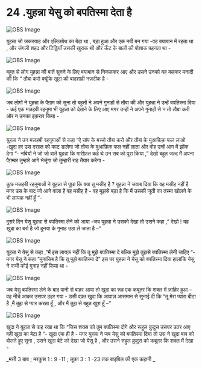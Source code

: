 # 24 .युहन्ना येसु को बपतिस्मा देता है

![OBS Image](https://cdn.door43.org/obs/jpg/360px/obs-en-24-01.jpg)

युहन्ना जो ज़करयाह और एलिज़बेथ का बेटा था , बड़ा हुआ और एक नबी बन गया -वह बयाबान में रहता था , और जंगली शहद और टिड्डियाँ उसकी खुराक थी और ऊँट के बालों की पोशाक पहनता था -  

![OBS Image](https://cdn.door43.org/obs/jpg/360px/obs-en-24-02.jpg)

बहुत से लोग युहन्ना की बातें सुनने के लिए बयाबान से निकलकर आए और उसने उनको यह कहकर मनादी की कि “ तौबा करो क्यूंकि खुदा की बादशाही नज़दीक है -

![OBS Image](https://cdn.door43.org/obs/jpg/360px/obs-en-24-03.jpg)

जब लोगों ने युहन्ना के पैग़ाम को सुना तो बहुतों ने अपने गुनाहों से तौबा की और युहन्ना ने उन्हें बपतिस्मा दिया - कई एक मज़हबी रहनुमा भी युहन्ना को देखने के लिए आए मगर उन्हों ने अपने गुनाहों से न तो तौबा करी और न उनका इक़रार किया -

![OBS Image](https://cdn.door43.org/obs/jpg/360px/obs-en-24-04.jpg)

युहन्ना ने उन मज़हबी रहनुमाओं से कहा “ऐ सांप के बच्चो तौबा करो और तौबा के मुआफ़िक़ फल लाओ -ख़ुदा हर उस दरख़्त को काट डालेगा जो तौबा के मुआफ़िक़ फल नहीं लाता और वोह उन्हें आग में झोंक देगा “- नबियों ने जो जो बातें युहन्ना कि मारीफ़त कहे थे उन सब को पूरा किया ,” देखो बहुत जल्द मैं अपना पैग़म्बर तुम्हारे आगे भेजूंगा जो तुम्हारी राह तैयार करेगा -

![OBS Image](https://cdn.door43.org/obs/jpg/360px/obs-en-24-05.jpg)

कुछ मज़हबी रहनुमाओं ने युहन्ना से पूछा कि क्या तू मसीह है ? युहन्ना ने जवाब दिया कि वह मसीह नहीं है मगर उस के बाद जो आने वाला है वह मसीह है - वह मुझसे बड़ा है कि मैं उसकी जूती का तस्मा खोलने के भी लायक़ नहीं हूँ “- 

![OBS Image](https://cdn.door43.org/obs/jpg/360px/obs-en-24-06.jpg)

दुसरे दिन येसु युहन्ना से बपतिस्मा लेने को आया -जब युहन्ना ने उसको देखा तो उसने कहा ,” देखो ! यह खुदा का बर्रा है जो दुनया के गुनाह उठा ले जाता है –“

![OBS Image](https://cdn.door43.org/obs/jpg/360px/obs-en-24-07.jpg)

युहन्ना ने येसु से कहा ,”मैं इस लायक़ नहीं कि तू मुझे बपतिस्मा दे बल्कि मुझे तुझसे बपतिस्मा लेनी चाहिए “-मगर येसु ने कहा “मुनासिब है कि तू मुझे बपतिस्मा दे” इस पर युहन्ना ने येसु को बपतिस्मा दिया हालांकि येसु ने कभी कोई गुनाह नहीं किया था -

![OBS Image](https://cdn.door43.org/obs/jpg/360px/obs-en-24-08.jpg)

जब येसु बपतिस्मा लेने के बाद पानी से बाहर आया तो खुदा का रूह एक कबूतर कि शक्ल में ज़ाहिर हुआ – वह नीचे आकर उसपर ठहर गया - उसी वक़्त खुदा कि आवाज़ आसमान से सुनाई दी कि “तू मेरा प्यारा बीटा है ,मैं तुझ से प्यार करता हूँ , और मैं तुझ से बहुत खुश हूँ –“ 

![OBS Image](https://cdn.door43.org/obs/jpg/360px/obs-en-24-09.jpg)

खुदा ने युहन्ना से कह रखा था कि “जिस शख्स को तुम बपतिस्मा दोगे और रूहुल क़ुदुस उसपर उतर आए वही खुदा का बेटा है “- खुदा एक ही है - मगर युहन्ना ने जब येसु को बपतिस्मा दिया तो उस ने खुदा बाप को बोलते हुए सुना , उसने खुदा बेटे को देखा जो येसु है , और उसने रुहुल क़ुदुस को कबूतर कि शक्ल में देखा - 

_मत्ती 3 बाब ; मरकुस 1 : 9 -11 ; लूका 3 : 1 -23 तक बाइबिल की एक कहानी _